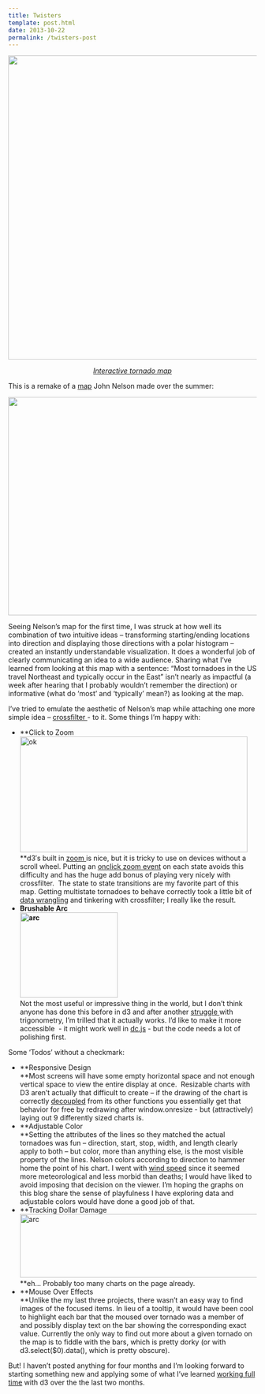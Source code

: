 ```yaml
---
title: Twisters
template: post.html
date: 2013-10-22
permalink: /twisters-post
---
```

<p style="text-align: center;">
  <a href="http://roadtolarissa.com/twisters/"><img class=" wp-image-287 aligncenter" title="Tornado Map" alt="" src="http://www.roadtolarissa.com/wp-content/uploads/2013/10/nados-1024x988.png" width="640" height="617" /></a>
  <p  style="text-align: center;">
    <em><a href="http://roadtolarissa.com/twisters/">Interactive tornado map</a></em>
  </p>
</p>

<p style="text-align: left;">
  This is a remake of a <a href="http://uxblog.idvsolutions.com/2013/06/tornado-travel-map.html">map</a> John Nelson made over the summer:
</p>

<p style="text-align: center;">
  <a href="http://uxblog.idvsolutions.com/2013/06/tornado-travel-map.html"><img class="aligncenter" title="Another Tornado Map" alt="" src="http://farm8.staticflickr.com/7373/9027126483_1f55a634ab_z.jpg" width="640" height="443" /></a>
</p>

<p style="text-align: left;">
  Seeing Nelson&#8217;s map for the first time, I was struck at how well its combination of two intuitive ideas &#8211; transforming starting/ending locations into direction and displaying those directions with a polar histogram &#8211; created an instantly understandable visualization. It does a wonderful job of clearly communicating an idea to a wide audience. Sharing what I&#8217;ve learned from looking at this map with a sentence: &#8220;Most tornadoes in the US travel Northeast and typically occur in the East&#8221; isn&#8217;t nearly as impactful (a week after hearing that I probably wouldn&#8217;t remember the direction) or informative (what do &#8216;most&#8217; and &#8216;typically&#8217; mean?) as looking at the map.
</p>

<p style="text-align: left;">
  I&#8217;ve tried to emulate the aesthetic of Nelson&#8217;s map while attaching one more simple idea &#8211; <a href="http://square.github.io/crossfilter/">crossfilter </a>- to it. Some things I&#8217;m happy with:
</p>

*   **Click to Zoom  
    [<img class=" wp-image-288 aligncenter" alt="ok" src="http://www.roadtolarissa.com/wp-content/uploads/2013/10/ok.png" width="461" height="235" />][1]</br>**d3&#8242;s built in [zoom ][2]is nice, but it is tricky to use on devices without a scroll wheel. Putting an [onclick zoom event][3] on each state avoids this difficulty and has the huge add bonus of playing very nicely with crossfilter.  The state to state transitions are my favorite part of this map. Getting multistate tornadoes to behave correctly took a little bit of [data wrangling][4] and tinkering with crossfilter; I really like the result.
*   **Brushable Arc  
    [<img class="size-full wp-image-289 aligncenter" alt="arc" src="http://www.roadtolarissa.com/wp-content/uploads/2013/10/arc.png" width="198" height="173" />][5]**</br>Not the most useful or impressive thing in the world, but I don&#8217;t think anyone has done this before in d3 and after another [struggle ][6]with trigonometry, I&#8217;m trilled that it actually works. I&#8217;d like to make it more accessible  - it might work well in [dc.js][7] - but the code needs a lot of polishing first.

Some &#8216;Todos&#8217; without a checkmark:

*   **Responsive Design  
    **Most screens will have some empty horizontal space and not enough vertical space to view the entire display at once.  Resizable charts with D3 aren&#8217;t actually that difficult to create &#8211; if the drawing of the chart is correctly [decoupled][8] from its other functions you essentially get that behavior for free by redrawing after window.onresize - but (attractively) laying out 9 differently sized charts is.
*   **Adjustable Color  
    **Setting the attributes of the lines so they matched the actual tornadoes was fun &#8211; direction, start, stop, width, and length clearly apply to both &#8211; but color, more than anything else, is the most visible property of the lines. Nelson colors according to direction to hammer home the point of his chart. I went with [wind speed][9] since it seemed more meteorological and less morbid than deaths; I would have liked to avoid imposing that decision on the viewer. I&#8217;m hoping the graphs on this blog share the sense of playfulness I have exploring data and adjustable colors would have done a good job of that.
*   **Tracking Dollar Damage[<img class="size-full wp-image-291 aligncenter" alt="arc" src="http://www.roadtolarissa.com/wp-content/uploads/2013/10/arc1.png" width="598" height="129" />  
    ][10]**eh&#8230; Probably too many charts on the page already.
*   **Mouse Over Effects  
    **Unlike the my last three projects, there wasn&#8217;t an easy way to find images of the focused items. In lieu of a tooltip, it would have been cool to highlight each bar that the moused over tornado was a member of and possibly display text on the bar showing the corresponding exact value. Currently the only way to find out more about a given tornado on the map is to fiddle with the bars, which is pretty dorky (or with d3.select($0).data(), which is pretty obscure).

But! I haven&#8217;t posted anything for four months and I&#8217;m looking forward to starting something new and applying some of what I&#8217;ve learned [working full time][11] with d3 over the the last two months.

 [1]: http://www.roadtolarissa.com/wp-content/uploads/2013/10/ok.png
 [2]: https://github.com/mbostock/d3/wiki/Zoom-Behavior
 [3]: http://blocks.roadtolarissa.com/mbostock/4699541
 [4]: https://github.com/1wheel/tornado-tuners/blob/master/matchStates.py
 [5]: http://www.roadtolarissa.com/wp-content/uploads/2013/10/arc.png
 [6]: http://www.roadtolarissa.com/zoomable-sierpinski-triangle-with-d3-js/
 [7]: http://nickqizhu.github.io/dc.js/
 [8]: http://bost.ocks.org/mike/chart/
 [9]: http://en.wikipedia.org/wiki/Fujita_scale
 [10]: http://www.roadtolarissa.com/wp-content/uploads/2013/10/arc1.png
 [11]: https://www.quovo.com/us/no/index.php
